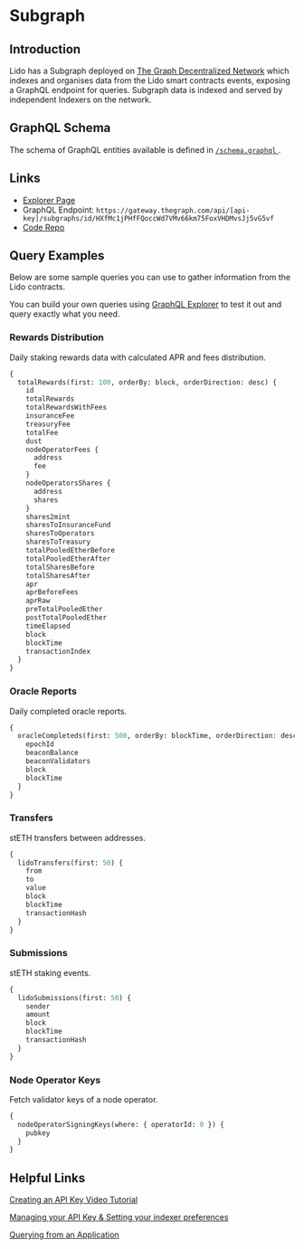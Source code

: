 # Subgraph

## Introduction

Lido has a Subgraph deployed on [The Graph Decentralized Network](https://thegraph.com/docs/about/introduction#what-the-graph-is) which indexes and organises data from the Lido smart contracts events, exposing a GraphQL endpoint for queries. Subgraph data is indexed and served by independent Indexers on the network.

## GraphQL Schema

The schema of GraphQL entities available is defined in [`/schema.graphql` ](https://github.com/lidofinance/lido-subgraph/blob/master/schema.graphql).

## Links

- [Explorer Page](https://thegraph.com/explorer/subgraph?id=HXfMc1jPHfFQoccWd7VMv66km75FoxVHDMvsJj5vG5vf&view=Overview)
- GraphQL Endpoint: `https://gateway.thegraph.com/api/[api-key]/subgraphs/id/HXfMc1jPHfFQoccWd7VMv66km75FoxVHDMvsJj5vG5vf`
- [Code Repo](https://github.com/lidofinance/lido-subgraph/)

## Query Examples

Below are some sample queries you can use to gather information from the Lido contracts.

You can build your own queries using [GraphQL Explorer](https://graphiql-online.com) to test it out and query exactly what you need.

### Rewards Distribution

Daily staking rewards data with calculated APR and fees distribution.

```graphql
{
  totalRewards(first: 100, orderBy: block, orderDirection: desc) {
    id
    totalRewards
    totalRewardsWithFees
    insuranceFee
    treasuryFee
    totalFee
    dust
    nodeOperatorFees {
      address
      fee
    }
    nodeOperatorsShares {
      address
      shares
    }
    shares2mint
    sharesToInsuranceFund
    sharesToOperators
    sharesToTreasury
    totalPooledEtherBefore
    totalPooledEtherAfter
    totalSharesBefore
    totalSharesAfter
    apr
    aprBeforeFees
    aprRaw
    preTotalPooledEther
    postTotalPooledEther
    timeElapsed
    block
    blockTime
    transactionIndex
  }
}
```

### Oracle Reports

Daily completed oracle reports.

```graphql
{
  oracleCompleteds(first: 500, orderBy: blockTime, orderDirection: desc) {
    epochId
    beaconBalance
    beaconValidators
    block
    blockTime
  }
}
```

### Transfers

stETH transfers between addresses.

```graphql
{
  lidoTransfers(first: 50) {
    from
    to
    value
    block
    blockTime
    transactionHash
  }
}
```

### Submissions

stETH staking events.

```graphql
{
  lidoSubmissions(first: 50) {
    sender
    amount
    block
    blockTime
    transactionHash
  }
}
```

### Node Operator Keys

Fetch validator keys of a node operator.

```graphql
{
  nodeOperatorSigningKeys(where: { operatorId: 0 }) {
    pubkey
  }
}
```

## Helpful Links

[Creating an API Key Video Tutorial](https://www.youtube.com/watch?v=UrfIpm-Vlgs)

[Managing your API Key & Setting your indexer preferences](https://thegraph.com/docs/en/studio/managing-api-keys/)

[Querying from an Application](https://thegraph.com/docs/en/developer/querying-from-your-app/)
